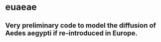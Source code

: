 # euaeae
## Very preliminary code to model the diffusion of Aedes aegypti if re-introduced in Europe.
